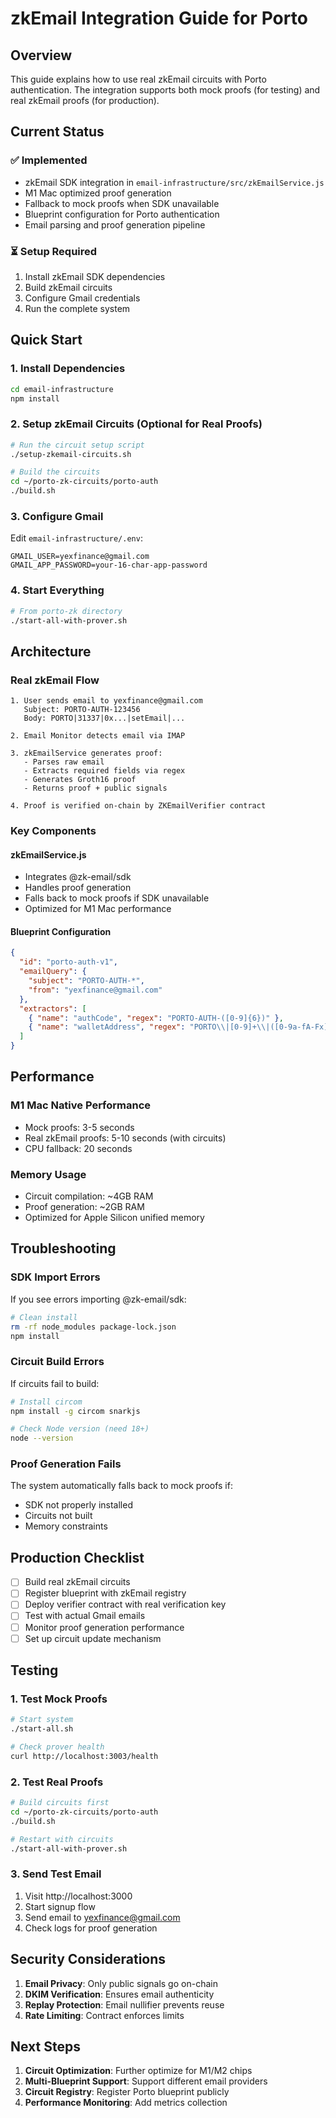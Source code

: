 # zkEmail Integration Guide for Porto

## Overview

This guide explains how to use real zkEmail circuits with Porto authentication. The integration supports both mock proofs (for testing) and real zkEmail proofs (for production).

## Current Status

### ✅ Implemented
- zkEmail SDK integration in `email-infrastructure/src/zkEmailService.js`
- M1 Mac optimized proof generation
- Fallback to mock proofs when SDK unavailable
- Blueprint configuration for Porto authentication
- Email parsing and proof generation pipeline

### ⏳ Setup Required
1. Install zkEmail SDK dependencies
2. Build zkEmail circuits
3. Configure Gmail credentials
4. Run the complete system

## Quick Start

### 1. Install Dependencies

```bash
cd email-infrastructure
npm install
```

### 2. Setup zkEmail Circuits (Optional for Real Proofs)

```bash
# Run the circuit setup script
./setup-zkemail-circuits.sh

# Build the circuits
cd ~/porto-zk-circuits/porto-auth
./build.sh
```

### 3. Configure Gmail

Edit `email-infrastructure/.env`:
```env
GMAIL_USER=yexfinance@gmail.com
GMAIL_APP_PASSWORD=your-16-char-app-password
```

### 4. Start Everything

```bash
# From porto-zk directory
./start-all-with-prover.sh
```

## Architecture

### Real zkEmail Flow

```
1. User sends email to yexfinance@gmail.com
   Subject: PORTO-AUTH-123456
   Body: PORTO|31337|0x...|setEmail|...

2. Email Monitor detects email via IMAP

3. zkEmailService generates proof:
   - Parses raw email
   - Extracts required fields via regex
   - Generates Groth16 proof
   - Returns proof + public signals

4. Proof is verified on-chain by ZKEmailVerifier contract
```

### Key Components

#### zkEmailService.js
- Integrates @zk-email/sdk
- Handles proof generation
- Falls back to mock proofs if SDK unavailable
- Optimized for M1 Mac performance

#### Blueprint Configuration
```json
{
  "id": "porto-auth-v1",
  "emailQuery": {
    "subject": "PORTO-AUTH-*",
    "from": "yexfinance@gmail.com"
  },
  "extractors": [
    { "name": "authCode", "regex": "PORTO-AUTH-([0-9]{6})" },
    { "name": "walletAddress", "regex": "PORTO\\|[0-9]+\\|([0-9a-fA-Fx]+)\\|" }
  ]
}
```

## Performance

### M1 Mac Native Performance
- Mock proofs: 3-5 seconds
- Real zkEmail proofs: 5-10 seconds (with circuits)
- CPU fallback: 20 seconds

### Memory Usage
- Circuit compilation: ~4GB RAM
- Proof generation: ~2GB RAM
- Optimized for Apple Silicon unified memory

## Troubleshooting

### SDK Import Errors
If you see errors importing @zk-email/sdk:
```bash
# Clean install
rm -rf node_modules package-lock.json
npm install
```

### Circuit Build Errors
If circuits fail to build:
```bash
# Install circom
npm install -g circom snarkjs

# Check Node version (need 18+)
node --version
```

### Proof Generation Fails
The system automatically falls back to mock proofs if:
- SDK not properly installed
- Circuits not built
- Memory constraints

## Production Checklist

- [ ] Build real zkEmail circuits
- [ ] Register blueprint with zkEmail registry
- [ ] Deploy verifier contract with real verification key
- [ ] Test with actual Gmail emails
- [ ] Monitor proof generation performance
- [ ] Set up circuit update mechanism

## Testing

### 1. Test Mock Proofs
```bash
# Start system
./start-all.sh

# Check prover health
curl http://localhost:3003/health
```

### 2. Test Real Proofs
```bash
# Build circuits first
cd ~/porto-zk-circuits/porto-auth
./build.sh

# Restart with circuits
./start-all-with-prover.sh
```

### 3. Send Test Email
1. Visit http://localhost:3000
2. Start signup flow
3. Send email to yexfinance@gmail.com
4. Check logs for proof generation

## Security Considerations

1. **Email Privacy**: Only public signals go on-chain
2. **DKIM Verification**: Ensures email authenticity
3. **Replay Protection**: Email nullifier prevents reuse
4. **Rate Limiting**: Contract enforces limits

## Next Steps

1. **Circuit Optimization**: Further optimize for M1/M2 chips
2. **Multi-Blueprint Support**: Support different email providers
3. **Circuit Registry**: Register Porto blueprint publicly
4. **Performance Monitoring**: Add metrics collection